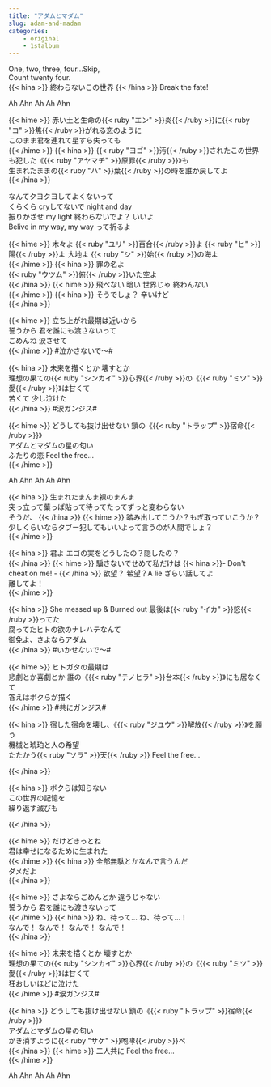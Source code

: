 ```yaml
---
title: "アダムとマダム"
slug: adam-and-madam
categories:
    - original
    - 1stalbum
---
```


One, two, three, four...Skip,  
Count twenty four.  
{{< hina >}}
終わらないこの世界 
{{< /hina >}}
Break the fate!  

Ah Ahn Ah Ah Ahn  

{{< hime >}}
赤い土と生命の{{< ruby "エン" >}}炎{{< /ruby >}}に{{< ruby "コ" >}}焦{{< /ruby >}}がれる恋のように  
このまま君を連れて星すら失っても  
{{< /hime >}}
{{< hina >}}
{{< ruby "ヨゴ" >}}汚{{< /ruby >}}されたこの世界も犯した《{{< ruby "アヤマチ" >}}原罪{{< /ruby >}}》も  
生まれたままの{{< ruby "ハ" >}}葉{{< /ruby >}}の時を誰か戻してよ  
{{< /hina >}}

なんてクヨクヨしてよくないって  
くらくら cryしてないで night and day  
振りかざせ my light 終わらないでよ？ いいよ  
Belive in my way, my way って祈るよ  

{{< hime >}}
木々よ {{< ruby "ユリ" >}}百合{{< /ruby >}}よ {{< ruby "ヒ" >}}陽{{< /ruby >}}よ 大地よ {{< ruby "シ" >}}始{{< /ruby >}}の海よ  
{{< /hime >}}
{{< hina >}}
罪の名よ  
{{< ruby "ウツム" >}}俯{{< /ruby >}}いた空よ  
{{< /hina >}}
{{< hime >}}
飛べない 暗い 世界じゃ 終わんない  
{{< /hime >}}
{{< hina >}}
そうでしょ？ 辛いけど  
{{< /hina >}}

{{< hime >}}
立ち上がれ最期は近いから  
誓うから 君を誰にも渡さないって  
ごめんね 涙させて  
{{< /hime >}}
#泣かさないで〜#  

{{< hina >}}
未来を描くとか 壊すとか  
理想の果ての{{< ruby "シンカイ" >}}心界{{< /ruby >}}の《{{< ruby "ミツ" >}}愛{{< /ruby >}}》は甘くて  
苦くて 少し泣けた  
{{< /hina >}}
#涙ガンジス#  

{{< hime >}}
どうしても抜け出せない 鎖の《{{< ruby "トラップ" >}}宿命{{< /ruby >}}》  
アダムとマダムの星の匂い  
ふたりの恋 Feel the free...  
{{< /hime >}}

Ah Ahn Ah Ah Ahn  

{{< hina >}}
生まれたまんま裸のまんま  
突っ立って葉っぱ貼って待ってたってずっと変わらない  
そうだ、
{{< /hina >}}
{{< hime >}}
踏み出してこうか？もぎ取っていこうか？  
少しくらいならタブー犯してもいいよって言うのが人間でしょ？  
{{< /hime >}}

{{< hina >}}
君よ エゴの実をどうしたの？隠したの？  
{{< /hina >}}
{{< hime >}}
騙さないでせめて私だけは {{< hina >}}- Don't cheat on me! -  {{< /hina >}}
欲望？ 希望？A lie ざらい話してよ  
離してよ！  
{{< /hime >}}

{{< hina >}}
She messed up & Burned out 最後は{{< ruby "イカ" >}}怒{{< /ruby >}}ってた  
腐ってたヒトの欲のナレハテなんて  
御免よ、さよならアダム  
{{< /hina >}}
#いかせないで〜#  

{{< hime >}}
ヒトガタの最期は  
悲劇とか喜劇とか 誰の《{{< ruby "テノヒラ" >}}台本{{< /ruby >}}》にも居なくて  
答えはボクらが描く  
{{< /hime >}}
#共にガンジス#  

{{< hina >}}
宿した宿命を壊し、《{{< ruby "ジユウ" >}}解放{{< /ruby >}}》を願う  
機械と琥珀と人の希望  
たたかう{{< ruby "ソラ" >}}天{{< /ruby >}} Feel the free...  

{{< /hina >}}

{{< hina >}}
ボクらは知らない  
この世界の記憶を  
繰り返す滅びも  

{{< /hina >}}

{{< hime >}}
だけどきっとね  
君は幸せになるために生まれた  
{{< /hime >}}
{{< hina >}}
全部無駄とかなんで言うんだ  
ダメだよ  
{{< /hina >}}

{{< hime >}}
さよならごめんとか 違うじゃない  
誓うから 君を誰にも渡さないって  
{{< /hime >}}
{{< hina >}}
ね、待って... ね、待って...！  
なんで！ なんで！ なんで！ なんで！  
{{< /hina >}}

{{< hime >}}
未来を描くとか 壊すとか  
理想の果ての{{< ruby "シンカイ" >}}心界{{< /ruby >}}の《{{< ruby "ミツ" >}}愛{{< /ruby >}}》は甘くて  
狂おしいほどに泣けた  
{{< /hime >}}
#涙ガンジス#  

{{< hina >}}
どうしても抜け出せない 鎖の《{{< ruby "トラップ" >}}宿命{{< /ruby >}}》  
アダムとマダムの星の匂い  
かき消すように{{< ruby "サケ" >}}咆哮{{< /ruby >}}べ  
{{< /hina >}}
{{< hime >}}
二人共に Feel the free...  
{{< /hime >}}

Ah Ahn Ah Ah Ahn  